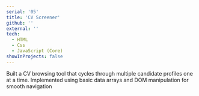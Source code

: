 ```yaml
---
serial: '05'
title: 'CV Screener'
github: ''
external: ''
tech:
  - HTML
  - Css
  - JavaScript (Core)
showInProjects: false
---
```


Built a CV browsing tool that cycles through multiple candidate profiles one at a time. Implemented using basic data arrays and DOM manipulation for smooth navigation
